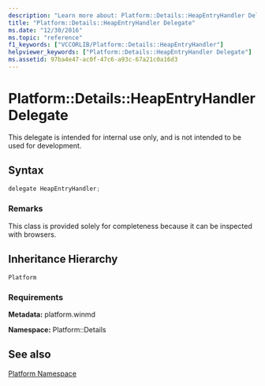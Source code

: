 ```yaml
---
description: "Learn more about: Platform::Details::HeapEntryHandler Delegate"
title: "Platform::Details::HeapEntryHandler Delegate"
ms.date: "12/30/2016"
ms.topic: "reference"
f1_keywords: ["VCCORLIB/Platform::Details::HeapEntryHandler"]
helpviewer_keywords: ["Platform::Details::HeapEntryHandler Delegate"]
ms.assetid: 97ba4e47-ac0f-47c6-a93c-67a21c0a16d3
---
```

# Platform::Details::HeapEntryHandler Delegate

This delegate is intended for internal use only, and is not intended to be used for development.

## Syntax

```cpp
delegate HeapEntryHandler;
```

### Remarks

This class is provided solely for completeness because it can be inspected with browsers.

## Inheritance Hierarchy

`Platform`

### Requirements

**Metadata:** platform.winmd

**Namespace:** Platform::Details

## See also

[Platform Namespace](platform-namespace-c-cx.md)
